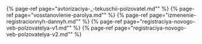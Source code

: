 ﻿{% page-ref page="avtorizaciya-_-tekuschii-polzovatel.md"" %}
{% page-ref page="vosstanovlenie-parolya.md"" %}
{% page-ref page="izmenenie-registracionnyh-dannyh.md"" %}
{% page-ref page="registraciya-novogo-veb-polzovatelya-v1.md"" %}
{% page-ref page="registraciya-novogo-veb-polzovatelya-v2.md"" %}
